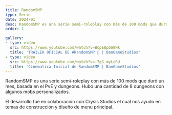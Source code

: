 ```yaml
---
title: RandomSMP
type: Serie
date: 2024/01
desc: RandomSMP es una serie semi-roleplay con más de 100 mods que duró un mes, basada en el PvE y dungeons.
order: 1

gallery:
- type: video
  src: https://www.youtube.com/watch?v=BcpE8pbG9Nk
  title: 'TRAILER OFICIAL DE #RandomSMP 🚬 | BanGameStudios'
- type: video
  src: https://www.youtube.com/watch?v=-7gS_myLcRU
  title: 'Cinematica Inicial de RandomSMP | BanGameStudios'
---
```

RandomSMP es una serie semi-roleplay con más de 100 mods que duró un mes, basada en el PvE y dungeons. Hubo una cantidad de 8 dungeons con algunos mobs personalizados.

El desarrollo fue en colaboración con Crysis Studios el cual nos ayudo en temas de construcción y diseño de menu principal.